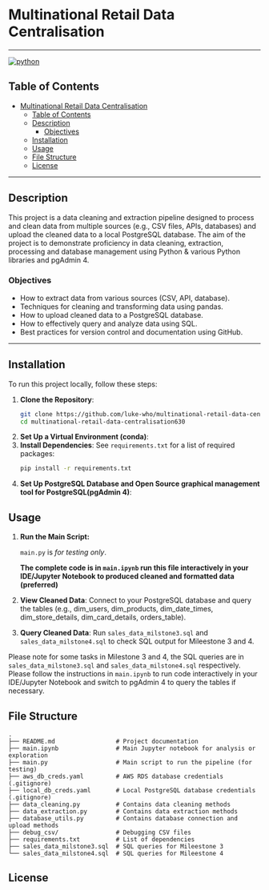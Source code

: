 # Multinational Retail Data Centralisation

---
[![python](https://img.shields.io/badge/python-3.10.15-blue?style=plastic&logo=python)](https://www.python.org/downloads/release/python-31015/)
## Table of Contents
- [Multinational Retail Data Centralisation](#multinational-retail-data-centralisation)
  - [Table of Contents](#table-of-contents)
  - [Description](#description)
    - [Objectives](#objectives)
  - [Installation](#installation)
  - [Usage](#usage)
  - [File Structure](#file-structure)
  - [License](#license)

---

## Description
This project is a data cleaning and extraction pipeline designed to process and clean data from multiple sources (e.g., CSV files, APIs, databases) and upload the cleaned data to a local PostgreSQL database. The aim of the project is to demonstrate proficiency in data cleaning, extraction, processing and database management using Python & various Python libraries and pgAdmin 4.

### Objectives
- How to extract data from various sources (CSV, API, database).
- Techniques for cleaning and transforming data using pandas.
- How to upload cleaned data to a PostgreSQL database.
- How to effectively query and analyze data using SQL.
- Best practices for version control and documentation using GitHub.

---

## Installation
To run this project locally, follow these steps:

1. **Clone the Repository**:
   ```bash
   git clone https://github.com/luke-who/multinational-retail-data-centralisation630.git
   cd multinational-retail-data-centralisation630
   ```
2. **Set Up a Virtual Environment (conda)**:
3. **Install Dependencies**:
   See `requirements.txt` for a list of required packages:
   ```bash
   pip install -r requirements.txt
   ```
4. **Set Up PostgreSQL Database and Open Source graphical management tool for PostgreSQL(pgAdmin 4)**:

## Usage

1. **Run the Main Script:**
   <!-- ```
   python main.py
   ```
   or -->
   `main.py` is *for testing only*.

   **The complete code is in `main.ipynb` run this file interactively in your IDE/Jupyter Notebook to produced cleaned and formatted data (preferred)**

2. **View Cleaned Data**:
   Connect to your PostgreSQL database and query the tables (e.g., dim_users, dim_products, dim_date_times, dim_store_details, dim_card_details, orders_table).

3. **Query Cleaned Data**:
   Run `sales_data_milstone3.sql` and `sales_data_milstone4.sql` to check SQL output for Mileestone 3 and 4.

Please note for some tasks in Milestone 3 and 4, the SQL queries are in `sales_data_milstone3.sql` and `sales_data_milstone4.sql` respectively. Please follow the instructions in `main.ipynb` to run code interactively in your IDE/Jupyter Notebook and switch to pgAdmin 4 to query the tables if necessary.

## File Structure
```
.
├── README.md                 # Project documentation
├── main.ipynb                # Main Jupyter notebook for analysis or exploration
├── main.py                   # Main script to run the pipeline (for testing)
├── aws_db_creds.yaml         # AWS RDS database credentials (.gitignore)
├── local_db_creds.yaml       # Local PostgreSQL database credentials (.gitignore)
├── data_cleaning.py          # Contains data cleaning methods
├── data_extraction.py        # Contains data extraction methods
├── database_utils.py         # Contains database connection and upload methods
├── debug_csv/                # Debugging CSV files
├── requirements.txt          # List of dependencies
├── sales_data_milstone3.sql  # SQL queries for Mileestone 3
└── sales_data_milstone4.sql  # SQL queries for Mileestone 4
```

## License
